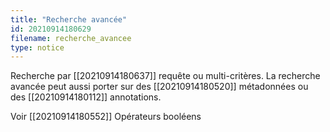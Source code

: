 ```yaml
---
title: "Recherche avancée"
id: 20210914180629
filename: recherche_avancee
type: notice
---
```


Recherche par [[20210914180637]] requête ou multi-critères. La recherche avancée peut aussi porter sur des [[20210914180520]] métadonnées ou des [[20210914180112]] annotations.

Voir [[20210914180552]] Opérateurs booléens

